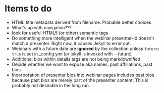 # Items to do

- HTML title metadata derived from filename.  Probable better choices
- What's up with navigation???
- look for useful HTML5 (or other) semantic tags
- Do something more intelligent when the webinar presenter-id doesn't match a presenter.  Right now, it causes Jekyll to error out.
- Webinars with a future date are **ignored** by the collection unless `future: true` is set in _config.yml (or jekyll is invoked with --future)
- Additional bios within details tags are not being markdownified
- Decide whether we want to expose aka names, past affiliations, past bios
- Incorporation of presenter bios into webinar pages includes past bios because past bios are merely part of the presenter content.  This is probably not desirable in the long run.